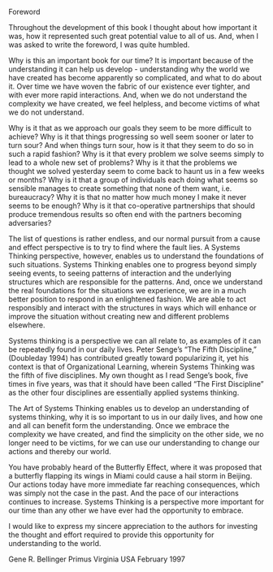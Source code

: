 Foreword

Throughout the development of this book I thought about how important it was, how it represented such great potential value to all of us. And, when I was asked to write the foreword, I was quite humbled.

Why is this an important book for our time? It is important because of the understanding it can help us develop - understanding why the world we have created has become apparently so complicated, and what to do about it. Over time we have woven the fabric of our existence ever tighter, and with ever more rapid interactions. And, when we do not understand the complexity we have created, we feel helpless, and become victims of what we do not understand.

Why is it that as we approach our goals they seem to be more difficult to achieve? Why is it that things progressing so well seem sooner or later to turn sour? And when things turn sour, how is it that they seem to do so in such a rapid fashion? Why is it that every problem we solve seems simply to lead to a whole new set of problems? Why is it that the problems we thought we solved yesterday seem to come back to haunt us in a few weeks or months? Why is it that a group of individuals each doing what seems so sensible manages to create something that none of them want, i.e. bureaucracy? Why it is that no matter how much money I make it never seems to be enough? Why is it that co-operative partnerships that should produce tremendous results so often end with the partners becoming adversaries? 

The list of questions is rather endless, and our normal pursuit from a cause and effect perspective is to try to find where the fault lies. A Systems Thinking perspective, however, enables us to understand the foundations of such situations. Systems Thinking enables one to progress beyond simply seeing events, to seeing patterns of interaction and the underlying structures which are responsible for the patterns. And, once we understand the real foundations for the situations we experience, we are in a much better position to respond in an enlightened fashion. We are able to act responsibly and interact with the structures in ways which will enhance or improve the situation without creating new and different problems elsewhere. 

Systems thinking is a perspective we can all relate to, as examples of it can be repeatedly found in our daily lives. Peter Senge’s “The Fifth Discipline,” (Doubleday 1994) has contributed greatly toward popularizing it, yet his context is that of Organizational Learning, wherein Systems Thinking was the fifth of five disciplines. My own thought as I read Senge’s book, five times in five years, was that it should have been called “The First Discipline” as the other four disciplines are essentially applied systems thinking. 

The Art of Systems Thinking enables us to develop an understanding of systems thinking, why it is so important to us in our daily lives, and how one and all can benefit form the understanding. Once we embrace the complexity we have created, and find the simplicity on the other side, we no longer need to be victims, for we can use our understanding to change our actions and thereby our world. 

You have probably heard of the Butterfly Effect, where it was proposed that a butterfly flapping its wings in Miami could cause a hail storm in Beijing. Our actions today have more immediate far reaching consequences, which was simply not the case in the past. And the pace of our interactions continues to increase. Systems Thinking is a perspective more important for our time than any other we have ever had the opportunity to embrace. 

I would like to express my sincere appreciation to the authors for investing the thought and effort required to provide this opportunity for understanding to the world. 

Gene R. Bellinger 
Primus 
Virginia USA 
February 1997
